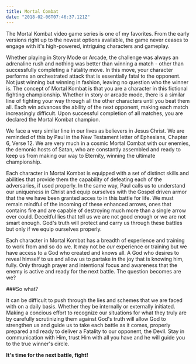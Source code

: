 ```yaml
---
title: Mortal Combat
date: "2018-02-06T07:46:37.121Z"
---
```


The Mortal Kombat video game series is one of my favorites. From the early versions right up to the newest options available, the game never ceases to engage with it's high-powered, intriguing characters and gameplay.

Whether playing in Story Mode or Arcade, the challenge was always an adrenaline rush and nothing was better than winning a match - other than successfully completing a Fatality move. In this move, your character performs an orchestrated attack that is essentially fatal to the opponent. Not just winning but winning in fashion, leaving no question who the winner is. The concept of Mortal Kombat is that you are a character in this fictional fighting championship. Whether in story or arcade mode, there is a similar line of fighting your way through all the other characters until you beat them all. Each win advances the ability of the next opponent, making each match increasingly difficult. Upon successful completion of all matches, you are declared the Mortal Kombat champion.

We face a very similar line in our lives as believers in Jesus Christ. We are reminded of this by Paul in the New Testament letter of Ephesians, Chapter 6, Verse 12. We are very much in a cosmic Mortal Combat with our enemies, the demonic hosts of Satan, who are constantly assembled and ready to keep us from making our way to Eternity, winning the ultimate championship.

Each character in Mortal Kombat is equipped with a set of distinct skills and abilities that provide them the capability of defeating each of the adversaries, if used properly. In the same way, Paul calls us to understand our uniqueness in Christ and equip ourselves with the Gospel driven armor that the we have been granted acces to in this battle for life. We must remain mindful of the incoming of these enhanced arrows, ones that contains fire and are capable of destroying much more than a single arrow ever could. Deceitful lies that tell us we are not good enough or we are not smart enough. God's truth will protect and carry us through these battles but only if we equip ourselves properly.

Each character in Mortal Kombat has a breadth of experience and training to work from and so do we. It may not be *our* experience or training but we have access to a God who created and knows all. A God who desires to reveal himself to us and allow us to partake in the joy that is knowing him, fully. Only through prayer and intentional focus and awareness that the enemy is active and ready for the next battle. The question becomes are we?

###So what?

It can be difficult to push through the lies and schemes that we are faced with on a daily basis. Whether they be internally or externally initiated. Making a concious effort to recognize our situations for what they truly are by carefully scrutinizing them against God's truth will allow God to strengthen us and guide us to take each battle as it comes, properly prepared and ready to deliver a Fatality to our opponent, the Devil. Stay in communication with Him, trust Him with all you have and he will guide you to the true winner's circle.

**It's time for the next battle, fight!**
